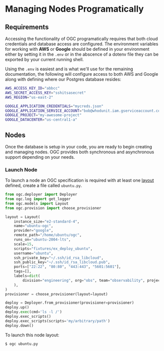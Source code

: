# Managing Nodes Programatically

## Requirements

Accessing the functionality of OGC programatically requires that both cloud credentials and database access are configured. The environment variables for working with **AWS** or **Google** should be defined in your environment either by setting it in the `.env` or in the abscence of a dotenv file they can be exported by your current running shell.

Using the `.env` is easiest and is what we'll use for the remaining documentation, the following will configure access to both AWS and Google along with defining where our Postgres database resides:

``` sh
AWS_ACCESS_KEY_ID="abbcc"
AWS_SECRET_ACCESS_KEY="sshitsasecret"
AWS_REGION="us-east-2"

GOOGLE_APPLICATION_CREDENTIALS="mycreds.json"
GOOGLE_APPLICATION_SERVICE_ACCOUNT="bob@whodunit.iam.gserviceaccount.com"
GOOGLE_PROJECT="my-awesome-project"
GOOGLE_DATACENTER="us-central1-a"
```

## Nodes

Once the database is setup in your code, you are ready to begin creating and managing nodes. OGC provides both synchronous and asynchronous support depending on your needs.

### Launch Node

To launch a node an OGC specification is required with at least one [layout](../user-guide/defining-layouts.md) defined, create a file called `ubuntu.py`.

```python
from ogc.deployer import Deployer
from ogc.log import get_logger
from ogc.models import Layout
from ogc.provision import choose_provisioner

layout = Layout(
    instance_size="e2-standard-4",
    name="ubuntu-ogc",
    provider="google",
    remote_path="/home/ubuntu/ogc",
    runs_on="ubuntu-2004-lts",
    scale=15,
    scripts="fixtures/ex_deploy_ubuntu",
    username="ubuntu",
    ssh_private_key="~/.ssh/id_rsa_libcloud",
    ssh_public_key="~/.ssh/id_rsa_libcloud.pub",
    ports=["22:22", "80:80", "443:443", "5601:5601"],
    tags=[],
    labels=dict(
        division="engineering", org="obs", team="observability", project="perf"
    ),
)
provisioner = choose_provisioner(layout=layout)

deploy = Deployer.from_provisioner(provisioner=provisioner)
deploy.up()
deploy.exec(cmd='ls -l /')
deploy.exec_scripts()
deploy.exec_scripts(scripts='my/arbitrary/path')
deploy.down()
```

To launch this node layout:

```
$ ogc ubuntu.py
```